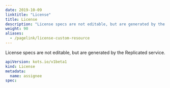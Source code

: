 ```yaml
---
date: 2019-10-09
linktitle: "License"
title: License
description: "License specs are not editable, but are generated by the Replicated service."
weight: 90
aliases: 
  - /pagelink/license-custom-resource
---
```


License specs are not editable, but are generated by the Replicated service.

```yaml
apiVersion: kots.io/v1beta1
kind: License
metadata:
  name: assignee
spec:

```
